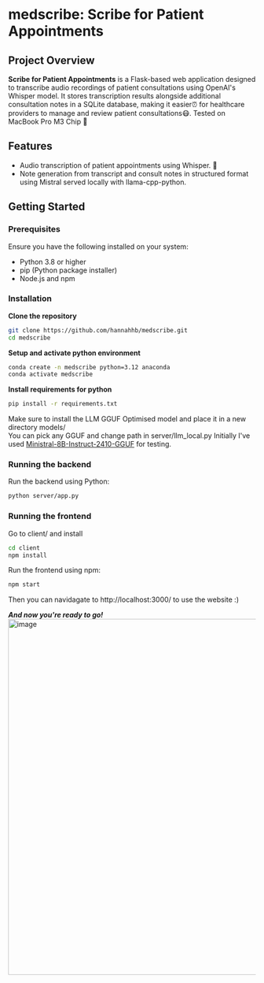 # medscribe: Scribe for Patient Appointments

## Project Overview
**Scribe for Patient Appointments** is a Flask-based web application designed to transcribe audio recordings of patient consultations using OpenAI's Whisper model. It stores transcription results alongside additional consultation notes in a SQLite database, making it easier⏰ for healthcare providers to manage and review patient consultations😷. Tested on MacBook Pro M3 Chip  

## Features
- Audio transcription of patient appointments using Whisper. 🤫
- Note generation from transcript and consult notes in structured format using Mistral served locally with llama-cpp-python.

## Getting Started

### Prerequisites
Ensure you have the following installed on your system:
- Python 3.8 or higher
- pip (Python package installer)
- Node.js and npm 

### Installation

**Clone the repository**
   ```bash
   git clone https://github.com/hannahhb/medscribe.git
   cd medscribe
   ```
**Setup and activate python environment**
 ```bash
 conda create -n medscribe python=3.12 anaconda
 conda activate medscribe 
```
**Install requirements for python**
```bash
pip install -r requirements.txt
```
Make sure to install the LLM GGUF Optimised model and place it in a new directory models/ \
You can pick any GGUF and change path in server/llm_local.py
Initially I've used [Ministral-8B-Instruct-2410-GGUF](https://huggingface.co/bartowski/Ministral-8B-Instruct-2410-GGUF) for testing.

### Running the backend

Run the backend using Python:
```bash
python server/app.py
```

### Running the frontend
Go to client/ and install 
```bash
cd client
npm install
```

Run the frontend using npm:
```bash
npm start
```
Then you can navidagate to http://localhost:3000/ to use the website :)

***And now you're ready to go!*** \
<img width="723" alt="image" src="https://github.com/user-attachments/assets/4e37503d-2212-4bc7-8169-37fc92d89ecb" />





